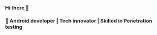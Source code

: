 ### Hi there 👋

### 🔭 Android developer | Tech innovator | Skilled in Penetration testing
<!--
### 📫 Reach me through
- [Twitter](https://twitter.com/jimale_10)
- [Email](mailto:jimale@tiriig.com?subject=%20From%20Github)


<p><img align="left" src="https://github-readme-stats.vercel.app/api/top-langs?username=jimale&show_icons=true&locale=en&layout=compact" alt="jimale" /></p>
**jimale/jimale** is a ✨ _special_ ✨ repository because its `README.md` (this file) appears on your GitHub profile.

Here are some ideas to get you started:

 🔭 I’m Android Developer based on Hargeisa,Somaliland
- 🌱 I’m currently learning ...
- 👯 I’m looking to collaborate on ...
- 🤔 I’m looking for help with ...
- 💬 Ask me about ...
- 📫 How to reach me: ...
- 😄 Pronouns: ...
- ⚡ Fun fact: ...
-->
